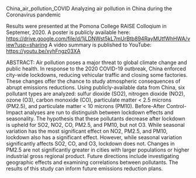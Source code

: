 China_air_pollution_COVID
Analyzing air pollution in China during the Coronavirus pandemic

Results were presented at the Pomona College RAISE Colloqium in Septemer, 2020.
A poster is publicly available here: https://drive.google.com/file/d/1jLDNWst5kL7mUrBtb894RayMUtfWhHWA/view?usp=sharing
A video summary is published to YouTube: https://youtu.be/xyhFngz03XA

ABSTRACT:
Air pollution poses a major threat to global climate change and public health. In response to the 2020 COVID-19 outbreak, China enforced city-wide lockdowns, reducing vehicular traffic and closing some factories. These changes offer the chance to study atmospheric consequences of abrupt emissions reductions. Using publicly-available data from China, six pollutant types are analyzed: sulfur dioxide (SO2), nitrogen dioxide (NO2), ozone (O3), carbon monoxide (CO), particulate matter < 2.5 microns (PM2.5), and particulate matter < 10 microns (PM10). Before-After Control-Impact analyses are run to distinguish between lockdown effects and seasonality. The hypothesis that these pollutants decrease after lockdown is upheld for SO2, NO2, CO, PM2.5, and PM10, but not O3. While seasonal variation has the most significant effect on NO2, PM2.5, and PM10, lockdown also has a significant effect. However, while seasonal variation significantly affects SO2, CO, and O3, lockdown does not. Changes in PM2.5 are not significantly greater in cities with larger populations or higher industrial gross regional product. Future directions include investigating geographic effects and examining correlations between pollutants. The results of this study can inform future emissions reduction plans.
